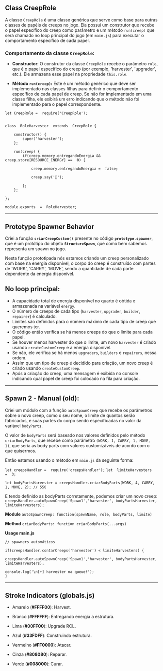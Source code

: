 ## Class CreepRole

A classe `CreepRole` é uma classe genérica que serve como base para outras classes de papéis de creeps no jogo. Ela possui um construtor que recebe o papel específico do creep como parâmetro e um método `run(creep)` que será chamado no loop principal do jogo (em `main.js`) para executar o comportamento específico de cada papel.

### Comportamento da classe `CreepRole`:

-   **Constructor**: O construtor da classe `CreepRole` recebe o parâmetro `role`, que é o papel específico do creep (por exemplo, 'harvester', 'upgrader', etc.). Ele armazena esse papel na propriedade `this.role`.
    
-   **Método `run(creep)`:** Este é um método genérico que deve ser implementado nas classes filhas para definir o comportamento específico de cada papel de creep. Se não for implementado em uma classe filha, ele exibirá um erro indicando que o método não foi implementado para o papel correspondente.

```
let CreepRole =  require('CreepRole');


class  RoleHarvester  extends  CreepRole {

	constructor() {
		super('harvester');
	};
	 
	run(creep) { 
		if(creep.memory.entregandoEnergia &&  creep.store[RESOURCE_ENERGY] ==  0) {

			creep.memory.entregandoEnergia =  false;

			creep.say('🔄');

		};
	};

};

module.exports  =  RoleHarvester;
```

---
## Prototype Spawner Behavior

Criei a função **`criarCreepCustom()`** presente no código **`prototype.spawner`**, que é um protótipo do objeto **`StructureSpawn`**, que como bem sabemos representa um spawn no jogo.

Nesta função prototipada nós estamos criando um creep personalizado com base na energia disponível, o corpo do creep é construído com partes de 'WORK', 'CARRY', 'MOVE', sendo a quantidade de cada parte dependente da energia disponível.

## No loop principal:
-   A capacidade total de energia disponível no quarto é obtida e armazenada na variável `energy`.
-   O número de creeps de cada tipo (`harvester`, `upgrader`, `builder`, `repairer`) é calculado.
-   Limites são definidos para o número máximo de cada tipo de creep que queremos ter.
-   O código então verifica se há menos creeps do que o limite para cada papel.
-   Se houver menos harvester do que o limite, um novo `harvester` é criado usando `createCustomCreep` e a energia disponível.
-   Se não, ele verifica se há menos `upgraders`, `builders` e `repairers`, nessa ordem.
-   Assim que um tipo de creep é decidido para criação, um novo creep é criado usando `createCustomCreep`.
-   Após a criação do creep, uma mensagem é exibida no console indicando qual papel de creep foi colocado na fila para criação.
---
## Spawn 2 - Manual (old):

Criei um módulo com a função `autoSpawnCreep` que recebe os parâmetros sobre o novo creep, como o seu nome, o limite de quantos serão fabricados, e suas partes do corpo sendo especificadas no valor da variável `bodyParts`.

O valor de `bodyParts` será baseado nos valores definidos pelo método `criarBodyParts`, que recebe como parâmetro `(WORK, 1, CARRY, 1, MOVE, 1)`, que seria as body parts com valores customizáveis de acordo com o que quisermos.

Então estamos usando o método em `main.js` da seguinte forma:

`let creepsHandler =  require('creepsHandler');`
`let  limiteHarvesters  =  3;`

`let bodyPartsHarvester = creepsHandler.criarBodyParts(WORK, 4, CARRY, 1, MOVE, 2); // 550`

E tendo definido as bodyParts corretamente, podemos criar um novo creep:
`creepsHandler.autoSpawnCreep('Spawn1','harvester', bodyPartsHarvester, limiteHarvesters);`

**Module**
`autoSpawnCreep: function(spawnName, role, bodyParts, limite)`

**Method**
`criarBodyParts: function criarBodyParts(...args)`

**Usage main.js**
```
// spawners automáticos

if(creepsHandler.contarCreeps('harvester') < limiteHarvesters) {

creepsHandler.autoSpawnCreep('Spawn1','harvester', bodyPartsHarvester, limiteHarvesters);

console.log('\n[+] harvester na queue!');
}
```


---
## Stroke Indicators (globals.js)

- Amarelo (**#FFFF00**): Harvest.

- Branco (**#FFFFFF**): Entregando energia a estrutura.

- Lima (**#00FF00**): Upgrade RCL.

- Azul (**#33FDFF**): Construindo estrutura.

- Vermelho (**#FF0000**): Atacar.

- Cinza (**#808080**): Reparar.

- Verde (**#008000**): Curar.
